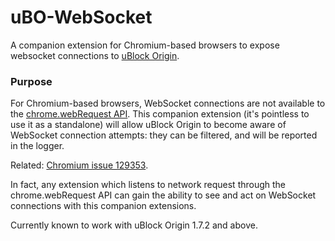 # uBO-WebSocket
A companion extension for Chromium-based browsers to expose websocket connections to [uBlock Origin](https://github.com/gorhill/uBlock).

### Purpose

For Chromium-based browsers, WebSocket connections are not available to the [chrome.webRequest API](https://developer.chrome.com/extensions/webRequest). This companion extension (it's pointless to use it as a standalone) will allow uBlock Origin to become aware of WebSocket connection attempts: they can be filtered, and will be reported in the logger.

Related: [Chromium issue 129353](https://bugs.chromium.org/p/chromium/issues/detail?id=129353).

In fact, any extension which listens to network request through the chrome.webRequest API can gain the ability to see and act on WebSocket connections with this companion extensions.

Currently known to work with uBlock Origin 1.7.2 and above.
